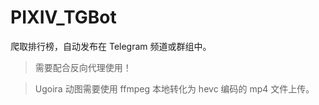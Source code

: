 # PIXIV_TGBot

爬取排行榜，自动发布在 Telegram 频道或群组中。

> 需要配合反向代理使用！

> Ugoira 动图需要使用 ffmpeg 本地转化为 hevc 编码的 mp4 文件上传。

